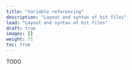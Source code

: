 ```yaml
---
title: "Variable referencing"
description: "Layout and syntax of hit files"
lead: "Layout and syntax of hit files"
draft: true
images: []
weight: 71
toc: true
---
```


TODO
